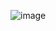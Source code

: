 ![image](https://{auto.ndtvimg.com/bike-images/big/hero/xtreme-sports/hero-xtreme-sports.webp?v=4})
